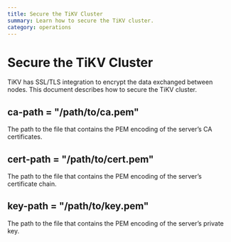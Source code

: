 ```yaml
---
title: Secure the TiKV Cluster 
summary: Learn how to secure the TiKV cluster.
category: operations
---
```


# Secure the TiKV Cluster

TiKV has SSL/TLS integration to encrypt the data exchanged between nodes. This document describes how to secure the TiKV cluster.

## ca-path = "/path/to/ca.pem"

The path to the file that contains the PEM encoding of the server’s CA certificates.

## cert-path = "/path/to/cert.pem"

The path to the file that contains the PEM encoding of the server’s certificate chain.

## key-path = "/path/to/key.pem"

The path to the file that contains the PEM encoding of the server’s private key.